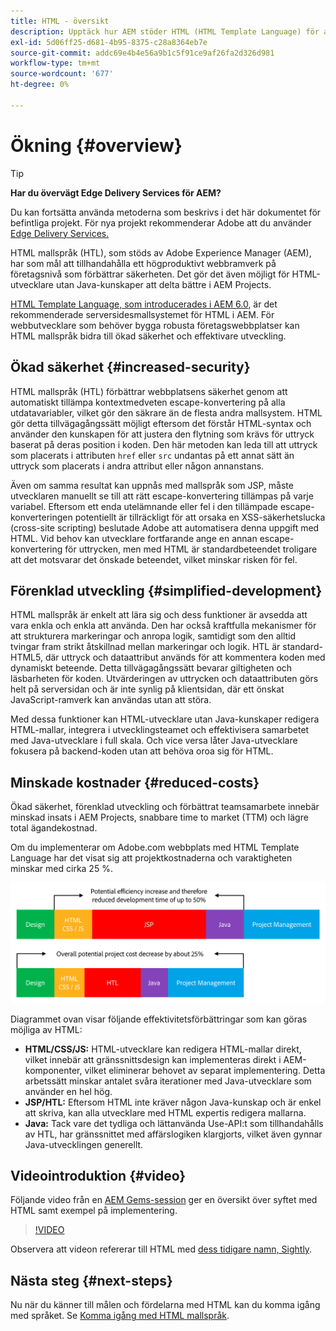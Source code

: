 ```yaml
---
title: HTML - översikt
description: Upptäck hur AEM stöder HTML (HTML Template Language) för att skapa ett produktivt webbramverk på företagsnivå som förbättrar säkerheten. Med det här ramverket kan HTML-utvecklare utan Java-kunskaper delta bättre i AEM Projects.
exl-id: 5d06ff25-d681-4b95-8375-c28a8364eb7e
source-git-commit: addc69e4b4e56a9b1c5f91ce9af26fa2d326d981
workflow-type: tm+mt
source-wordcount: '677'
ht-degree: 0%

---
```



# Ökning {#overview}

>[!TIP]
>
>**Har du övervägt Edge Delivery Services för AEM?**
>
>Du kan fortsätta använda metoderna som beskrivs i det här dokumentet för befintliga projekt. För nya projekt rekommenderar Adobe att du använder [Edge Delivery Services.](https://experienceleague.adobe.com/sv/docs/experience-manager-cloud-service/content/edge-delivery/overview)

HTML mallspråk (HTL), som stöds av Adobe Experience Manager (AEM), har som mål att tillhandahålla ett högproduktivt webbramverk på företagsnivå som förbättrar säkerheten. Det gör det även möjligt för HTML-utvecklare utan Java-kunskaper att delta bättre i AEM Projects.

[HTML Template Language, som introducerades i AEM 6.0](history.md), är det rekommenderade serversidesmallsystemet för HTML i AEM. För webbutvecklare som behöver bygga robusta företagswebbplatser kan HTML mallspråk bidra till ökad säkerhet och effektivare utveckling.

## Ökad säkerhet {#increased-security}

HTML mallspråk (HTL) förbättrar webbplatsens säkerhet genom att automatiskt tillämpa kontextmedveten escape-konvertering på alla utdatavariabler, vilket gör den säkrare än de flesta andra mallsystem. HTML gör detta tillvägagångssätt möjligt eftersom det förstår HTML-syntax och använder den kunskapen för att justera den flytning som krävs för uttryck baserat på deras position i koden. Den här metoden kan leda till att uttryck som placerats i attributen `href` eller `src` undantas på ett annat sätt än uttryck som placerats i andra attribut eller någon annanstans.

Även om samma resultat kan uppnås med mallspråk som JSP, måste utvecklaren manuellt se till att rätt escape-konvertering tillämpas på varje variabel. Eftersom ett enda utelämnande eller fel i den tillämpade escape-konverteringen potentiellt är tillräckligt för att orsaka en XSS-säkerhetslucka (cross-site scripting) beslutade Adobe att automatisera denna uppgift med HTML. Vid behov kan utvecklare fortfarande ange en annan escape-konvertering för uttrycken, men med HTML är standardbeteendet troligare att det motsvarar det önskade beteendet, vilket minskar risken för fel.

## Förenklad utveckling {#simplified-development}

HTML mallspråk är enkelt att lära sig och dess funktioner är avsedda att vara enkla och enkla att använda. Den har också kraftfulla mekanismer för att strukturera markeringar och anropa logik, samtidigt som den alltid tvingar fram strikt åtskillnad mellan markeringar och logik. HTL är standard-HTML5, där uttryck och dataattribut används för att kommentera koden med dynamiskt beteende. Detta tillvägagångssätt bevarar giltigheten och läsbarheten för koden. Utvärderingen av uttrycken och dataattributen görs helt på serversidan och är inte synlig på klientsidan, där ett önskat JavaScript-ramverk kan användas utan att störa.

Med dessa funktioner kan HTML-utvecklare utan Java-kunskaper redigera HTML-mallar, integrera i utvecklingsteamet och effektivisera samarbetet med Java-utvecklare i full skala. Och vice versa låter Java-utvecklare fokusera på backend-koden utan att behöva oroa sig för HTML.

## Minskade kostnader {#reduced-costs}

Ökad säkerhet, förenklad utveckling och förbättrat teamsamarbete innebär minskad insats i AEM Projects, snabbare time to market (TTM) och lägre total ägandekostnad.

Om du implementerar om Adobe.com webbplats med HTML Template Language har det visat sig att projektkostnaderna och varaktigheten minskar med cirka 25 %.

![Öka och minska kostnaderna effektivt](assets/chlimage_1.png)

Diagrammet ovan visar följande effektivitetsförbättringar som kan göras möjliga av HTML:

* **HTML/CSS/JS:** HTML-utvecklare kan redigera HTML-mallar direkt, vilket innebär att gränssnittsdesign kan implementeras direkt i AEM-komponenter, vilket eliminerar behovet av separat implementering. Detta arbetssätt minskar antalet svåra iterationer med Java-utvecklare som använder en hel hög.
* **JSP/HTL:** Eftersom HTML inte kräver någon Java-kunskap och är enkel att skriva, kan alla utvecklare med HTML expertis redigera mallarna.
* **Java:** Tack vare det tydliga och lättanvända Use-API:t som tillhandahålls av HTL, har gränssnittet med affärslogiken klargjorts, vilket även gynnar Java-utvecklingen generellt.

## Videointroduktion {#video}

Följande video från en [AEM Gems-session](https://experienceleague.adobe.com/sv/docs/events/experience-manager-gems-recordings/gems2014/aem-introduction-to-htl) ger en översikt över syftet med HTML samt exempel på implementering.

>[!VIDEO](https://video.tv.adobe.com/v/19504/?quality=9)

Observera att videon refererar till HTML med [dess tidigare namn, Sightly](history.md).

## Nästa steg {#next-steps}

Nu när du känner till målen och fördelarna med HTML kan du komma igång med språket. Se [Komma igång med HTML mallspråk](getting-started.md).
